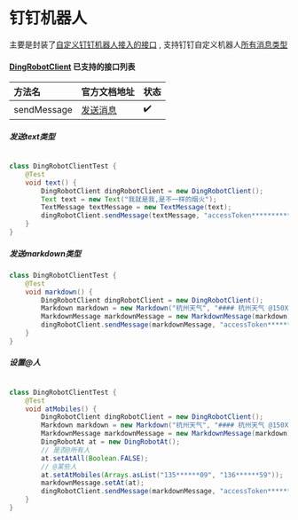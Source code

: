 钉钉机器人
==========

主要是封装了[自定义钉钉机器人接入的接口](https://open.dingtalk.com/document/robots/custom-robot-access) ,
支持钉钉自定义机器人[所有消息类型](https://open.dingtalk.com/document/robots/message-types-and-data-format)

#### [DingRobotClient](https://github.com/EalenXie/sdk-all/blob/main/dingding-sdk/src/main/java/io/github/ealenxie/dingtalk/DingRobotClient.java) 已支持的接口列表

| 方法名         | 官方文档地址                                                                          | 状态  |
|:------------|:--------------------------------------------------------------------------------|:----|
| sendMessage | [发送消息](https://open.dingtalk.com/document/robots/message-types-and-data-format) | ✔️  |

##### 发送text类型

```java

class DingRobotClientTest {
    @Test
    void text() {
        DingRobotClient dingRobotClient = new DingRobotClient();
        Text text = new Text("我就是我,是不一样的烟火");
        TextMessage textMessage = new TextMessage(text);
        dingRobotClient.sendMessage(textMessage, "accessToken**********", "signKey************");
    }
}
```

##### 发送markdown类型

```java
class DingRobotClientTest {
    @Test
    void markdown() {
        DingRobotClient dingRobotClient = new DingRobotClient();
        Markdown markdown = new Markdown("杭州天气", "#### 杭州天气 @150XXXXXXXX \\n> 9度，西北风1级，空气良89，相对温度73%\\n> ![screenshot](https://img.alicdn.com/tfs/TB1NwmBEL9TBuNjy1zbXXXpepXa-2400-1218.png)\\n> ###### 10点20分发布 [天气](https://www.dingalk.com) \\n");
        MarkdownMessage markdownMessage = new MarkdownMessage(markdown);
        dingRobotClient.sendMessage(markdownMessage, "accessToken**********", "signKey************");
    }
}
```

##### 设置@人

```java

class DingRobotClientTest {
    @Test
    void atMobiles() {
        DingRobotClient dingRobotClient = new DingRobotClient();
        Markdown markdown = new Markdown("杭州天气", "#### 杭州天气 @150XXXXXXXX \\n> 9度，西北风1级，空气良89，相对温度73%\\n> ![screenshot](https://img.alicdn.com/tfs/TB1NwmBEL9TBuNjy1zbXXXpepXa-2400-1218.png)\\n> ###### 10点20分发布 [天气](https://www.dingalk.com) \\n");
        MarkdownMessage markdownMessage = new MarkdownMessage(markdown);
        DingRobotAt at = new DingRobotAt();
        // 是否@所有人
        at.setAtAll(Boolean.FALSE);
        // @某些人
        at.setAtMobiles(Arrays.asList("135******09", "136******59"));
        markdownMessage.setAt(at);
        dingRobotClient.sendMessage(markdownMessage, "accessToken**********", "signKey************");
    }
}
```
